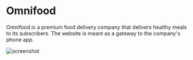 # Omnifood

Omnifood is a premium food delivery company that delivers healthy meals to its subscribers. The website is meant as a gateway to the company's phone app.

![screenshot](https://user-images.githubusercontent.com/52567746/78704556-b15a1880-7914-11ea-8586-5115be896aba.png)